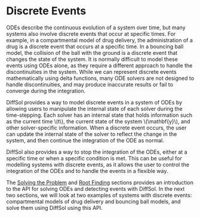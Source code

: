 # Discrete Events

ODEs describe the continuous evolution of a system over time, but many systems also involve discrete events that occur at specific times. For example, in a compartmental model of drug delivery, the administration of a drug is a discrete event that occurs at a specific time. In a bouncing ball model, the collision of the ball with the ground is a discrete event that changes the state of the system. It is normally difficult to model these events using ODEs alone, as they require a different approach to handle the discontinuities in the system. While we can represent discrete events mathematically using delta functions, many ODE solvers are not designed to handle discontinuities, and may produce inaccurate results or fail to converge during the integration.

DiffSol provides a way to model discrete events in a system of ODEs by allowing users to manipulate the internal state of each solver during the time-stepping. Each solver has an internal state that holds information such as the current time \\(t\\), the current state of the system \\(\mathbf{y}\\), and other solver-specific information. When a discrete event occurs, the user can update the internal state of the solver to reflect the change in the system, and then continue the integration of the ODE as normal.

DiffSol also provides a way to stop the integration of the ODEs, either at a specific time or when a specific condition is met. This can be useful for modelling systems with discrete events, as it allows the user to control the integration of the ODEs and to handle the events in a flexible way.

The [Solving the Problem](../solving_the_problem.md) and [Root Finding](../specify/root_finding.md) sections provides an introduction to the API for solving ODEs and detecting events with DiffSol. In the next two sections, we will look at two examples of systems with discrete events: compartmental models of drug delivery and bouncing ball models, and solve them using DiffSol using this API.